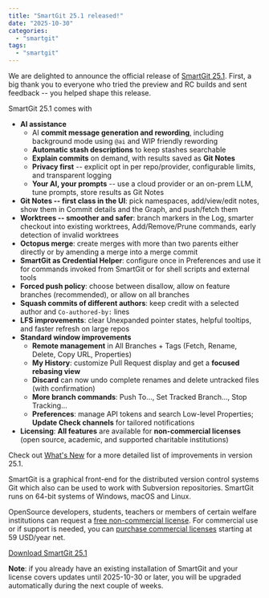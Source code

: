 ```yaml
---
title: "SmartGit 25.1 released!"
date: "2025-10-30"
categories: 
  - "smartgit"
tags: 
  - "smartgit"
---
```


We are delighted to announce the official release of [SmartGit 25.1](https://www.smartgit.dev/).
First, a big thank you to everyone who tried the preview and RC builds and sent feedback -- you helped shape this release.

SmartGit 25.1 comes with

* **AI assistance**
  * AI **commit message generation and rewording**, including background mode using `@ai` and WIP friendly rewording
  * **Automatic stash descriptions** to keep stashes searchable
  * **Explain commits** on demand, with results saved as **Git Notes**
  * **Privacy first** -- explicit opt in per repo/provider, configurable limits, and transparent logging
  * **Your AI, your prompts** -- use a cloud provider or an on-prem LLM, tune prompts, store results as Git Notes
* **Git Notes -- first class in the UI**: pick namespaces, add/view/edit notes, show them in Commit details and the Graph, and push/fetch them
* **Worktrees -- smoother and safer**: branch markers in the Log, smarter checkout into existing worktrees, Add/Remove/Prune commands, early detection of invalid worktrees
* **Octopus merge**: create merges with more than two parents either directly or by amending a merge into a merge commit
* **SmartGit as Credential Helper**: configure once in Preferences and use it for commands invoked from SmartGit or for shell scripts and external tools
* **Forced push policy**: choose between disallow, allow on feature branches (recommended), or allow on all branches
* **Squash commits of different authors**: keep credit with a selected author and `Co-authored-by:` lines
* **LFS improvements**: clear Unexpanded pointer states, helpful tooltips, and faster refresh on large repos
* **Standard window improvements**
  * **Remote management** in All Branches + Tags (Fetch, Rename, Delete, Copy URL, Properties)
  * **My History**: customize Pull Request display and get a **focused rebasing view**
  * **Discard** can now undo complete renames and delete untracked files (with confirmation)
  * **More branch commands**: Push To..., Set Tracked Branch..., Stop Tracking...
  * **Preferences**: manage API tokens and search Low-level Properties; **Update Check channels** for tailored notifications
* **Licensing**: **All features** are available for **non-commercial licenses** (open source, academic, and supported charitable institutions)

Check out [What's New](https://www.smartgit.dev/whats-new/25_1/) for a more detailed list of improvements in version 25.1.

SmartGit is a graphical front-end for the distributed version control systems Git which also can be used to work with Subversion repositories.
SmartGit runs on 64-bit systems of Windows, macOS and Linux.

OpenSource developers, students, teachers or members of certain welfare institutions can request a [free non-commercial license](https://www.syntevo.com/register-non-commercial/).
For commercial use or if support is needed, you can [purchase commercial licenses](https://www.smartgit.dev/purchase/) starting at 59 USD/year net.

[Download SmartGit 25.1](https://www.smartgit.dev/download/)

**Note**: if you already have an existing installation of SmartGit and your license covers updates until 2025-10-30 or later, you will be upgraded automatically during the next couple of weeks.
